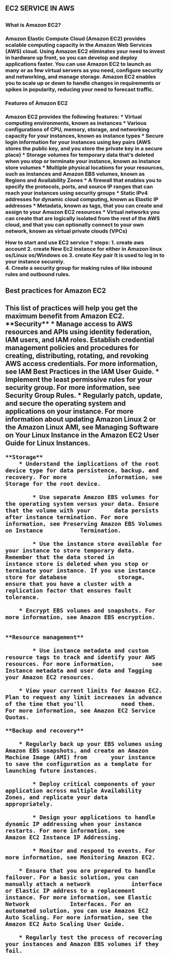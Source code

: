 <h2>EC2 SERVICE IN AWS<h2>
  
<h3>What is Amazon EC2?<h3>


<p>Amazon Elastic Compute Cloud (Amazon EC2) provides scalable computing capacity in the Amazon Web Services (AWS) cloud. Using Amazon EC2 eliminates your need to invest in hardware up front, so you can develop and deploy applications faster. You can use Amazon EC2 to launch as many or as few virtual servers as you need, configure security and networking, and manage storage. Amazon EC2 enables you to scale up or down to handle changes in requirements or spikes in popularity, reducing your need to forecast traffic.</p> 


<h3>Features of Amazon EC2<h3>

Amazon EC2 provides the following features:
	* Virtual computing environments, known as instances
	* Various configurations of CPU, memory, storage, and networking capacity for your instances, known as instance types
	* Secure login information for your instances using key pairs (AWS stores the public key, and you store the private                  		key in a secure place) 
	* Storage volumes for temporary data that's deleted when you stop or terminate your instance, known as instance store 		volumes
	* Multiple physical locations for your resources, such as instances and Amazon EBS volumes, known as Regions and 	   Availability Zones
	* A firewall that enables you to specify the protocols, ports, and source IP ranges that can reach your instances 		using security groups
	* Static IPv4 addresses for dynamic cloud computing, known as Elastic IP addresses
	* Metadata, known as tags, that you can create and assign to your Amazon EC2 resources 
	* Virtual networks you can create that are logically isolated from the rest of the AWS cloud, and that you can 		  optionally connect to your own network, known as virtual private clouds (VPCs)
	
	
How to start and use EC2 service ?
	steps:
	1. create aws account 
	2. create New Ec2 instance for either in Amazon linux os/Linux os/Windows os
	3. create Key pair It is used to log in to your instance securely.  
	4. Create a security group for making rules of like inbound rules and outbound rules.

<h2>Best practices for Amazon EC2<h2>
	This list of practices will help you get the maximum benefit from Amazon EC2. 
	**Security**
	    * Manage access to AWS resources and APIs using identity federation, IAM users, and IAM roles. Establish 		      credential management policies and procedures for creating, distributing, rotating, and revoking AWS access 	        credentials. For more information, see IAM Best Practices in the IAM User Guide.
	    * Implement the least permissive rules for your security group. For more information, see Security Group Rules.
	    * Regularly patch, update, and secure the operating system and applications on your instance. For more 		      information about updating Amazon Linux 2 or the Amazon Linux AMI, see Managing Software on Your Linux Instance   	      in the Amazon EC2 User Guide for Linux Instances.
	
	**Storage**
	    * Understand the implications of the root device type for data persistence, backup, and recovery. For more 		      information, see Storage for the root device.

    	    * Use separate Amazon EBS volumes for the operating system versus your data. Ensure that the volume with your 		data persists after instance termination. For more information, see Preserving Amazon EBS Volumes on Instance 		    Termination.

    	    * Use the instance store available for your instance to store temporary data. Remember that the data stored in 		 instance store is deleted when you stop or terminate your instance. If you use instance store for database 		      storage, ensure that you have a cluster with a replication factor that ensures fault tolerance.

	    * Encrypt EBS volumes and snapshots. For more information, see Amazon EBS encryption.


	**Resource management**

    	    * Use instance metadata and custom resource tags to track and identify your AWS resources. For more information, 		   see Instance metadata and user data and Tagging your Amazon EC2 resources.

   	    * View your current limits for Amazon EC2. Plan to request any limit increases in advance of the time that you'll 		    need them. For more information, see Amazon EC2 Service Quotas.
	    
	**Backup and recovery**

   	    * Regularly back up your EBS volumes using Amazon EBS snapshots, and create an Amazon Machine Image (AMI) from 		 your instance to save the configuration as a template for launching future instances.

    	    * Deploy critical components of your application across multiple Availability Zones, and replicate your data   		 appropriately.

    	    * Design your applications to handle dynamic IP addressing when your instance restarts. For more information, see 		    Amazon EC2 Instance IP Addressing.

    	    * Monitor and respond to events. For more information, see Monitoring Amazon EC2.

   	    * Ensure that you are prepared to handle failover. For a basic solution, you can manually attach a network 		      interface or Elastic IP address to a replacement instance. For more information, see Elastic Network 		      Interfaces. For an automated solution, you can use Amazon EC2 Auto Scaling. For more information, see the 	      Amazon EC2 Auto Scaling User Guide.

   	    * Regularly test the process of recovering your instances and Amazon EBS volumes if they fail.





	
